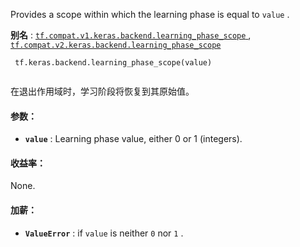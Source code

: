 Provides a scope within which the learning phase is equal to  `value` .

**别名** : [ `tf.compat.v1.keras.backend.learning_phase_scope` ](/api_docs/python/tf/keras/backend/learning_phase_scope), [ `tf.compat.v2.keras.backend.learning_phase_scope` ](/api_docs/python/tf/keras/backend/learning_phase_scope)

```
 tf.keras.backend.learning_phase_scope(value)
 
```

在退出作用域时，学习阶段将恢复到其原始值。

#### 参数：
- **`value`** : Learning phase value, either 0 or 1 (integers).


#### 收益率：
None.

#### 加薪：
- **`ValueError`** : if  `value`  is neither  `0`  nor  `1` .
